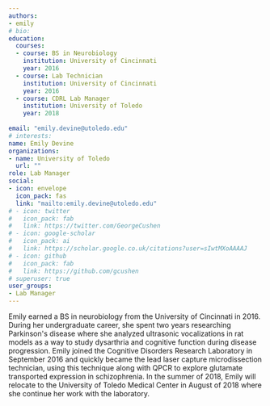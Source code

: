 ```yaml
---
authors:
- emily
# bio: 
education:
  courses:
  - course: BS in Neurobiology
    institution: University of Cincinnati
    year: 2016
  - course: Lab Technician
    institution: University of Cincinnati
    year: 2016
  - course: CDRL Lab Manager
    institution: University of Toledo
    year: 2018
    
email: "emily.devine@utoledo.edu"
# interests:
name: Emily Devine
organizations:
- name: University of Toledo
  url: ""
role: Lab Manager
social:
- icon: envelope
  icon_pack: fas
  link: "mailto:emily.devine@utoledo.edu"
# - icon: twitter
#   icon_pack: fab
#   link: https://twitter.com/GeorgeCushen
# - icon: google-scholar
#   icon_pack: ai
#   link: https://scholar.google.co.uk/citations?user=sIwtMXoAAAAJ
# - icon: github
#   icon_pack: fab
#   link: https://github.com/gcushen
# superuser: true
user_groups:
- Lab Manager
---
```


Emily earned a BS in neurobiology from the University of Cincinnati in 2016.  During her undergraduate career, she spent two years researching Parkinson's disease where she analyzed ultrasonic vocalizations in rat models as a way to study dysarthria and cognitive function during disease progression.  Emily joined the Cognitive Disorders Research Laboratory in September 2016 and quickly became the lead laser capture microdissection technician, using this technique along with QPCR to explore glutamate transported expression in schizophrenia.  In the summer of 2018, Emily will relocate to the University of Toledo Medical Center in August of 2018 where she continue her work with the laboratory.

